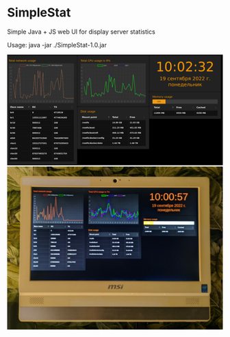 # SimpleStat
Simple Java + JS web UI for display server statistics

Usage: java -jar ./SimpleStat-1.0.jar


<img src="https://raw.githubusercontent.com/konachan700/SimpleStat/main/img/Screenshot_20220919_020241.png" alt="alt text">

<img src="https://raw.githubusercontent.com/konachan700/SimpleStat/main/img/LMC_20220919_100057.jpg" alt="alt text">
